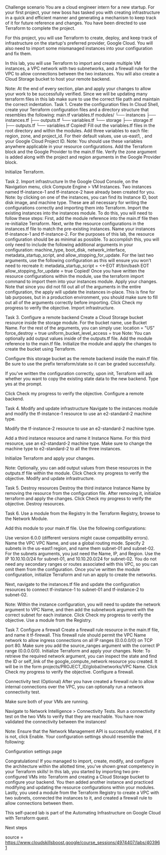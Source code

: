 Challenge scenario
You are a cloud engineer intern for a new startup. For your first project, your new boss has tasked you with creating infrastructure in a quick and efficient manner and generating a mechanism to keep track of it for future reference and changes. You have been directed to use Terraform to complete the project.

For this project, you will use Terraform to create, deploy, and keep track of infrastructure on the startup's preferred provider, Google Cloud. You will also need to import some mismanaged instances into your configuration and fix them.

In this lab, you will use Terraform to import and create multiple VM instances, a VPC network with two subnetworks, and a firewall rule for the VPC to allow connections between the two instances. You will also create a Cloud Storage bucket to host your remote backend.

Note: At the end of every section, plan and apply your changes to allow your work to be successfully verified. Since we will be updating many terraform files in this lab make sure to use the correct file path and maintain the correct indentation.
Task 1. Create the configuration files
In Cloud Shell, create your Terraform configuration files and a directory structure that resembles the following:
main.tf
variables.tf
modules/
└── instances
    ├── instances.tf
    ├── outputs.tf
    └── variables.tf
└── storage
    ├── storage.tf
    ├── outputs.tf
    └── variables.tf
Copied!
Fill out the variables.tf files in the root directory and within the modules. Add three variables to each file: region, zone, and project_id. For their default values, use us-east1, <filled in at lab start>, and your Google Cloud Project ID.
Note: You should use these variables anywhere applicable in your resource configurations.
Add the Terraform block and the Google Provider to the main.tf file. Verify the zone argument is added along with the project and region arguments in the Google Provider block.

Initialize Terraform.

Task 2. Import infrastructure
In the Google Cloud Console, on the Navigation menu, click Compute Engine > VM Instances. Two instances named tf-instance-1 and tf-instance-2 have already been created for you.
Note: by clicking on one of the instances, you can find its Instance ID, boot disk image, and machine type. These are all necessary for writing the configurations correctly and importing them into Terraform.
Import the existing instances into the instances module. To do this, you will need to follow these steps:
First, add the module reference into the main.tf file then re-initialize Terraform.
Next, write the resource configurations in the instances.tf file to match the pre-existing instances.
Name your instances tf-instance-1 and tf-instance-2.
For the purposes of this lab, the resource configuration should be as minimal as possible. To accomplish this, you will only need to include the following additional arguments in your configuration: machine_type, boot_disk, network_interface, metadata_startup_script, and allow_stopping_for_update. For the last two arguments, use the following configuration as this will ensure you won't need to recreate it:
metadata_startup_script = <<-EOT
        #!/bin/bash
    EOT
allow_stopping_for_update = true
Copied!
Once you have written the resource configurations within the module, use the terraform import command to import them into your instances module.
Apply your changes. Note that since you did not fill out all of the arguments in the entire configuration, the apply will update the instances in-place. This is fine for lab purposes, but in a production environment, you should make sure to fill out all of the arguments correctly before importing.
Click Check my progress to verify the objective.
Import infrastructure.

Task 3. Configure a remote backend
Create a Cloud Storage bucket resource inside the storage module. For the bucket name, use Bucket Name. For the rest of the arguments, you can simply use:
location = "US"
force_destroy = true
uniform_bucket_level_access = true
Note: You can optionally add output values inside of the outputs.tf file.
Add the module reference to the main.tf file. Initialize the module and apply the changes to create the bucket using Terraform.

Configure this storage bucket as the remote backend inside the main.tf file. Be sure to use the prefix terraform/state so it can be graded successfully.

If you've written the configuration correctly, upon init, Terraform will ask whether you want to copy the existing state data to the new backend. Type yes at the prompt.

Click Check my progress to verify the objective.
Configure a remote backend.

Task 4. Modify and update infrastructure
Navigate to the instances module and modify the tf-instance-1 resource to use an e2-standard-2 machine type.

Modify the tf-instance-2 resource to use an e2-standard-2 machine type.

Add a third instance resource and name it Instance Name. For this third resource, use an e2-standard-2 machine type. Make sure to change the machine type to e2-standard-2 to all the three instances.

Initialize Terraform and apply your changes.

Note: Optionally, you can add output values from these resources in the outputs.tf file within the module.
Click Check my progress to verify the objective.
Modify and update infrastructure.

Task 5. Destroy resources
Destroy the third instance Instance Name by removing the resource from the configuration file. After removing it, initialize terraform and apply the changes.
Click Check my progress to verify the objective.
Destroy resources.

Task 6. Use a module from the Registry
In the Terraform Registry, browse to the Network Module.

Add this module to your main.tf file. Use the following configurations:

Use version 6.0.0 (different versions might cause compatibility errors).
Name the VPC VPC Name, and use a global routing mode.
Specify 2 subnets in the us-east1 region, and name them subnet-01 and subnet-02. For the subnets arguments, you just need the Name, IP, and Region.
Use the IP 10.10.10.0/24 for subnet-01, and 10.10.20.0/24 for subnet-02.
You do not need any secondary ranges or routes associated with this VPC, so you can omit them from the configuration.
Once you've written the module configuration, initialize Terraform and run an apply to create the networks.

Next, navigate to the instances.tf file and update the configuration resources to connect tf-instance-1 to subnet-01 and tf-instance-2 to subnet-02.

Note: Within the instance configuration, you will need to update the network argument to VPC Name, and then add the subnetwork argument with the correct subnet for each instance.
Click Check my progress to verify the objective.
Use a module from the Registry.

Task 7. Configure a firewall
Create a firewall rule resource in the main.tf file, and name it tf-firewall.
This firewall rule should permit the VPC Name network to allow ingress connections on all IP ranges (0.0.0.0/0) on TCP port 80.
Make sure you add the source_ranges argument with the correct IP range (0.0.0.0/0).
Initialize Terraform and apply your changes.
Note: To retrieve the required network argument, you can inspect the state and find the ID or self_link of the google_compute_network resource you created. It will be in the form projects/PROJECT_ID/global/networks/VPC Name.
Click Check my progress to verify the objective.
Configure a firewall.

Connectivity test (Optional)
After you have created a firewall rule to allow internal connections over the VPC, you can optionally run a network connectivity test.

Make sure both of your VMs are running.

Navigate to Network Intelligence > Connectivity Tests. Run a connectivity test on the two VMs to verify that they are reachable. You have now validated the connectivity between the instances!

Note: Ensure that the Network Management API is successfully enabled, if it is not, click Enable.
Your configuration settings should resemble the following:

Configuration settings page

Congratulations!
If you managed to import, create, modify, and configure the architecture within the allotted time, you've shown great competency in your Terraform skills! In this lab, you started by importing two pre-configured VMs into Terraform and creating a Cloud Storage bucket to configure your backend. You then added another instance and practiced modifying and updating the resource configurations within your modules. Lastly, you used a module from the Terraform Registry to create a VPC with two subnets, connected the instances to it, and created a firewall rule to allow connections between them.

This self-paced lab is part of the Automating Infrastructure on Google Cloud with Terraform quest.

Next steps

source = <https://www.cloudskillsboost.google/course_sessions/4974407/labs/403961>